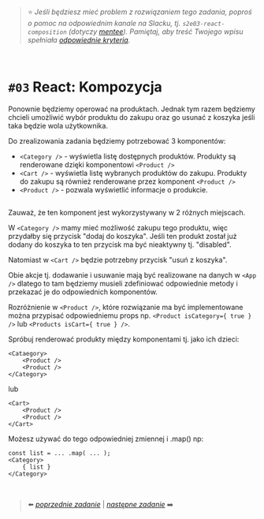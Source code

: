 > :star: *Jeśli będziesz mieć problem z rozwiązaniem tego zadania, poproś o pomoc na odpowiednim kanale na Slacku, tj. `s2e03-react-composition` (dotyczy [mentee](https://devmentor.pl/mentoring-javascript/)). Pamiętaj, aby treść Twojego wpisu spełniała [odpowiednie kryteria](https://devmentor.pl/jak-prosic-o-pomoc/).*

&nbsp;

# `#03` React: Kompozycja


Ponownie będziemy operować na produktach. Jednak tym razem będziemy chcieli umożliwić wybór produktu do zakupu oraz go usunać z koszyka jeśli taka będzie wola użytkownika.


Do zrealizowania zadania będziemy potrzebować 3 komponentów:
* `<Category />` - wyświetla listę dostępnych produktów. Produkty są renderowane dzięki komponentowi `<Product />`
* `<Cart />` - wyświetla listę wybranych produktów do zakupu. Produkty do zakupu są również renderowane przez komponent `<Product />`
* `<Product />` - pozwala wyświetlić informacje o produkcie. 

## <Product />

Zauważ, że ten komponent jest wykorzystywany w 2 różnych miejscach. 

W `<Category />` mamy mieć możliwość zakupu tego produktu, więc przydałby się przycisk "dodaj do koszyka". Jeśli ten produkt został już dodany do koszyka to ten przycisk ma być nieaktywny tj. "disabled".

Natomiast w `<Cart />` będzie potrzebny przycisk "usuń z koszyka".

Obie akcje tj. dodawanie i usuwanie mają być realizowane na danych w `<App />` dlatego to tam będziemy musieli zdefiniować odpowiednie metody i przekazać je do odpowiednich komponentów.

Rozróżnienie w `<Product />`, które rozwiązanie ma być implementowane można przypisać odpowiedniemu props np. `<Product isCategory={ true } />` lub `<Products isCart={ true } />`.

Spróbuj renderować produkty między komponentami tj. jako ich dzieci:

```
<Cataegory>
    <Product />
    <Product />
</Category>
```

lub

```
<Cart>
    <Product />
    <Product />
</Cart>
```

Możesz używać do tego odpowiedniej zmiennej i .map() np:

```
const list = ... .map( ... );
<Category>
    { list }
</Category>
```
&nbsp;

> :arrow_left: [*poprzednie zadanie*](./../02) | [*następne zadanie*](./../04) :arrow_right:
